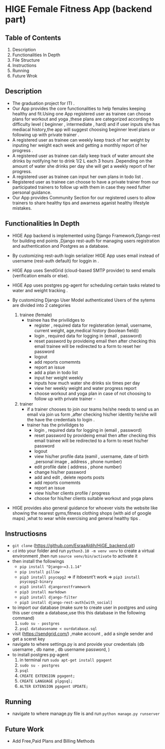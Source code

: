 # HIGE Female Fitness App (backend part)

## Table of Contents

1. Description
2. Functionalities In Depth
3. File Structure
4. Instructions
5. Running
6. Future Wrok
## Description
- The graduation project for ITI .
- Our App provides the core functionalities to help females keeping healthy and fit.Using one App registered user as trainee can choose plans for workout and yoga   ,these plans are categorized according to difficulty level ( beginner , intermediate , hard) and if user inputs she has mediacal history,the app will suggest
  choosing beginner level plans or following up with private trainer .
- A registered user as trainee can weekly keep track of her weight by inputing her weight each week and getting a monthly report of her progress .
- A registered user as trainee can daily keep track of water amount she drinks by notifying her to drink 1/2 L each 3 hours .Depending on the amount of water she drinks per day she will get a weekly report of her progress.
- A registered user as trainee can input her own plans in todo list .
- Registered user as trainee can choose to have a private trainer from our participated trainers to follow up with them in case they need futher personal       guidance.
- Our App provides Community Section for our registered users to allow trainers to share healthy tips and awarness aganist healthy lifestyle mistakes.

 ## Functionalities In Depth
 - HIGE App backend is implemented using Django Framework,Django-rest for building end points ,Django rest-auth for managing users registration and authentication and Postgres as a database.
 - By customizing rest-auth login serializer HIGE App uses email instead of username (rest-auth default) for loggin in .
 - HIGE App uses SendGrid (cloud-based SMTP provider) to send emails (verification emails or else).
 - HIGE App uses postgres pg-agent for scheduling certain tasks related to water and weight tracking .
 - By customizing Django User Model authenticated Users of the sytems are divided into 2 categories 
     1.  trainee (female)
         - trainee has the privilidges to 
            - register , required data for registeration (email, username, current weight, age,medical history (boolean field))
            - login , required data for logging in (email , password)
            - reset password by provideing email then after checking this email trainee will be redirected to a form to reset her password
            - logout
            - add reports comemnts
            - report an issue
            - add a plan in todo list
            - input her weight weekly
            - inputs how much water she drinks six times per day
            - view her weekly weight and water progress report
            - choose workout and yoga plan in case of not choosing to follow up with private trainer
        -
     2.  trainer 
         - if a trainer chooses to join our teams he/she needs to send us an email via join us form ,after checking his/her identity he/she will the
               have the credentials to login .
         - trainer has the privilidges to 
            - login , required data for logging in (email , password)
            - reset password by provideing email then after checking this email trainee will be redirected to a form to reset his/her password
            - logout
            - view his/her profile data (eamil , username, date of birth ,personal image , address , phone number)
            - edit profile date ( address , phone number)
            - change his/her password
            - add and edit , delete reports posts 
            - add reports comemnts
            - report an issue
            - view his/her clients profile / progress
            - choose for his/her clients suitable workout and yoga plans
            
 - HIGE provides also general guidance for whoever visits the website like showing the nearest gyms,fitness clothing shops (with aid of google maps) ,what to wear while exercising and general healthy tips .
          
## Instructiosns 

- `git clone` (https://github.com/EsraaAldih/HiGE_backend.git)
- `cd` into your folder and run `python3.10 -m venv venv` to create a virtual environment ,then run `source venv/bin/activate` to activate it
- then install the followings 
   - `pip install "Django~=3.1.14"`
   - `pip install pillow`
   - `pip3 install psycopg2` => if itdoesnt't work => `pip3 install psycopg2-binary`
   - `pip3 install djangorestframework`
   - `pip3 install markdown`
   - `pip3 install django-filter`
   - `pip3 install django-rest-auth[with_social]`
 - to import our database (make sure to create user in postgres and using this user create a database,use this this database in the following command)
    1. `sudo su - postgres`
    2. `psql databasename < ourdatabase.sql` 
  - visit (https://sendgrid.com/) ,make account , add a single sender and get a sceret key 
  - navigate to where settings.py is and provide your credentials (db username , db name , db username password, )
  - to install postgres pg-agent 
    1. in terminal run `sudo apt-get install pgagent`
    2. `sudo su - postgres`
    3. `psql`
    4. `CREATE EXTENSION pgagent;`
    5. `CREATE LANGUAGE plpgsql;`
    6. `ALTER EXTENSION pgagent UPDATE;`
    
 ## Running 
 - navigate to where manage.py file is and run `python manage.py runserver`
      










## Future Work
- Add Free,Paid Plans and Billing Methods 
